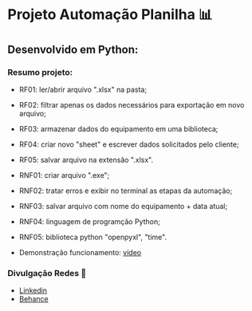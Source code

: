 # Projeto Automação Planilha :bar_chart:

## Desenvolvido em Python:
### Resumo projeto:
 - RF01: ler/abrir arquivo ".xlsx" na pasta;
 - RF02: filtrar apenas os dados necessários para exportação em novo arquivo;
 - RF03: armazenar dados do equipamento em uma biblioteca;
 - RF04: criar novo "sheet" e escrever dados solicitados pelo cliente;
 - RF05: salvar arquivo na extensão ".xlsx".

 - RNF01: criar arquivo ".exe";
 - RNF02: tratar erros e exibir no terminal as etapas da automação;
 - RNF03: salvar arquivo com nome do equipamento + data atual;
 - RNF04: linguagem de programção Python;
 - RNF05: biblioteca python "openpyxl", "time".
 
 - Demonstração funcionamento: [vídeo](https://www.behance.net/gallery/155851943/Automacao-Planilha-v10-%28Python%29)

### Divulgação Redes :newspaper:
 - [Linkedin](https://www.linkedin.com/in/kener-branco/)
 - [Behance](https://www.behance.net/kenerbranco)
